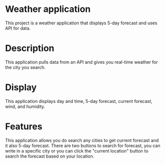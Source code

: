 # Weather application

This project is a weather application that displays 5-day forecast and uses API for data.

# Description

This application pulls data from an API and gives you real-time weather for the city you search.

# Display

This application displays day and time, 5-day forecast, current forecast, wind, and humidity.

# Features

This application allows you do search any cities to get current forecast and it also 5-day forecast. There are two buttons to search for forecast, you can write in a specific city or you can click the "current location" button to search the forecast based on your location.
